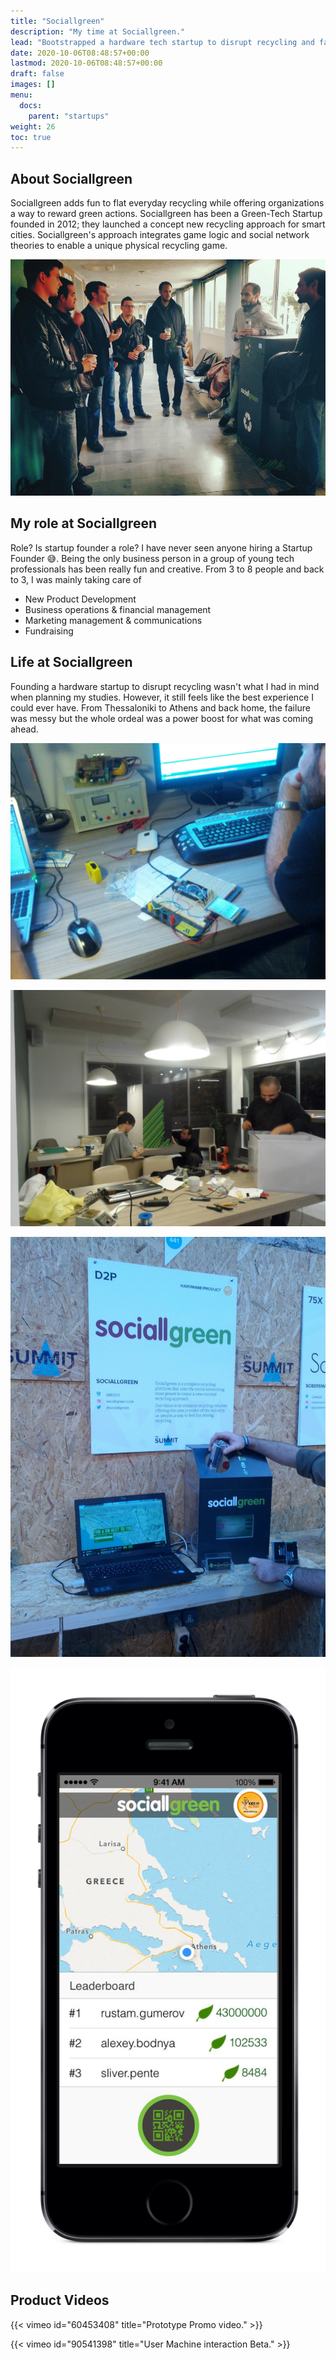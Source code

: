```yaml
---
title: "Sociallgreen"
description: "My time at Sociallgreen."
lead: "Bootstrapped a hardware tech startup to disrupt recycling and failed."
date: 2020-10-06T08:48:57+00:00
lastmod: 2020-10-06T08:48:57+00:00
draft: false
images: []
menu:
  docs:
    parent: "startups"
weight: 26
toc: true
---
```


## About Sociallgreen

Sociallgreen adds fun to flat everyday recycling while offering organizations a way to reward green actions. Sociallgreen has been a Green-Tech Startup founded in 2012; they launched a concept new recycling approach for smart cities. Sociallgreen's approach integrates game logic and social network theories to enable a unique physical recycling game.

![Introducing Sociallgreen](sociallgreen-3.jpg "Discussing with users")

## My role at Sociallgreen

Role? Is startup founder a role? I have never seen anyone hiring a Startup Founder :sweat_smile:. Being the only business person in a group of young tech professionals has been really fun and creative. From 3 to 8 people and back to 3, I was mainly taking care of

* New Product Development
* Business operations & financial management
* Marketing management & communications
* Fundraising

## Life at Sociallgreen

 Founding a hardware startup to disrupt recycling wasn't what I had in mind when planning my studies. However, it still feels like the best experience I could ever have. From Thessaloniki to Athens and back home, the failure was messy but the whole ordeal was a power boost for what was coming ahead.

 ![Sneak peek](sociallgreen-1.jpg "Sociallgreen Lab sneak peek")

 ![Team working](sociallgreen-2.jpg "Dressing up a Prototype")

 ![Sociallgreen booth at Web Summit](sociallgreen-4.jpg "Exhibiting at Wen Summit 2013")

 ![Sociallgreen Mobile App](sociallgreen-3.png "Mobile App Prototype")

 ## Product Videos

{{< vimeo id="60453408" title="Prototype Promo video." >}}

{{< vimeo id="90541398" title="User Machine interaction Beta." >}}
